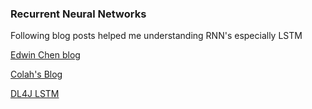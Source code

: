 ### Recurrent Neural Networks

Following blog posts helped me understanding RNN's especially LSTM

[Edwin Chen blog](http://blog.echen.me/2017/05/30/exploring-lstms/)

[Colah's Blog](http://colah.github.io/posts/2015-08-Understanding-LSTMs/)

[DL4J LSTM](https://deeplearning4j.org/lstm.html)
